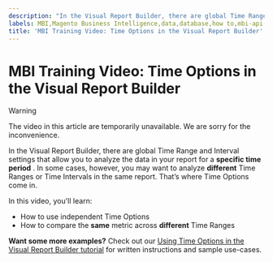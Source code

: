 ```yaml
---
description: "In the Visual Report Builder, there are global Time Range and Interval settings that allow you to analyze the data in your report for a **specific time period** . In some cases, however, you may want to analyze **different** Time Ranges or Time Intervals in the same report. That\u2019s where Time Options come in."
labels: MBI,Magento Business Intelligence,data,database,how to,mbi-api-migration,reports
title: 'MBI Training Video: Time Options in the Visual Report Builder'
---
```


# MBI Training Video: Time Options in the Visual Report Builder

>[!WARNING]
>
>The video in this article are temporarily unavailable. We are sorry for the inconvenience. 
<!--
<iframe src="//fast.wistia.com/embed/iframe/c25h3toub4" width="560" height="315" frameborder="0" allowfullscreen=""></iframe>
-->

In the Visual Report Builder, there are global Time Range and Interval settings that allow you to analyze the data in your report for a **specific time period** . In some cases, however, you may want to analyze **different** Time Ranges or Time Intervals in the same report. That’s where Time Options come in.

In this video, you'll learn:

* How to use independent Time Options
* How to compare the **same** metric across **different** Time Ranges

 **Want some more examples?** Check out our [Using Time Options in the Visual Report Builder tutorial](https://support.magento.com/hc/en-us/articles/360016505432) for written instructions and sample use-cases.